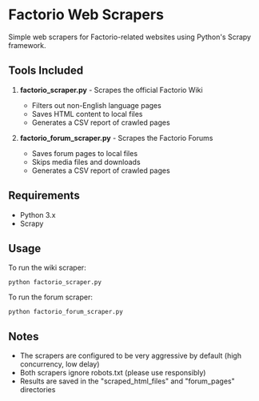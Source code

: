 # Factorio Web Scrapers

Simple web scrapers for Factorio-related websites using Python's Scrapy framework.

## Tools Included

1. **factorio_scraper.py** - Scrapes the official Factorio Wiki
   - Filters out non-English language pages
   - Saves HTML content to local files
   - Generates a CSV report of crawled pages

2. **factorio_forum_scraper.py** - Scrapes the Factorio Forums
   - Saves forum pages to local files
   - Skips media files and downloads
   - Generates a CSV report of crawled pages

## Requirements

- Python 3.x
- Scrapy

## Usage

To run the wiki scraper:
```
python factorio_scraper.py
```

To run the forum scraper:
```
python factorio_forum_scraper.py
```

## Notes

- The scrapers are configured to be very aggressive by default (high concurrency, low delay)
- Both scrapers ignore robots.txt (please use responsibly)
- Results are saved in the "scraped_html_files" and "forum_pages" directories